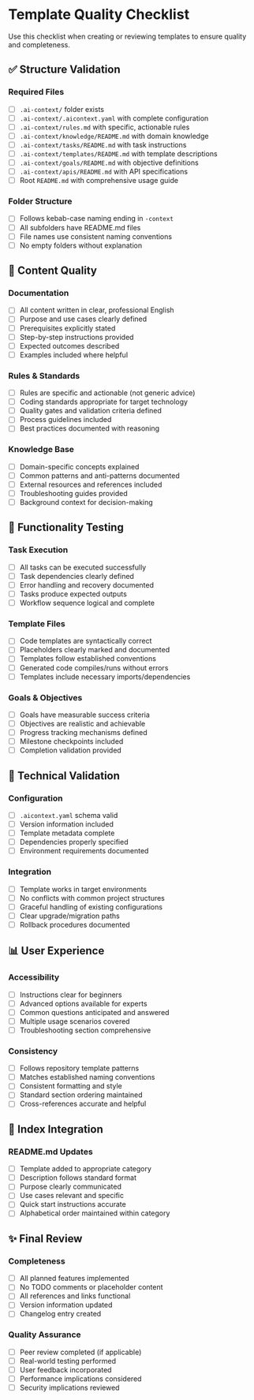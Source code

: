 # Template Quality Checklist

Use this checklist when creating or reviewing templates to ensure quality and completeness.

## ✅ Structure Validation

### Required Files
- [ ] `.ai-context/` folder exists
- [ ] `.ai-context/.aicontext.yaml` with complete configuration  
- [ ] `.ai-context/rules.md` with specific, actionable rules
- [ ] `.ai-context/knowledge/README.md` with domain knowledge
- [ ] `.ai-context/tasks/README.md` with task instructions
- [ ] `.ai-context/templates/README.md` with template descriptions  
- [ ] `.ai-context/goals/README.md` with objective definitions
- [ ] `.ai-context/apis/README.md` with API specifications
- [ ] Root `README.md` with comprehensive usage guide

### Folder Structure
- [ ] Follows kebab-case naming ending in `-context`
- [ ] All subfolders have README.md files
- [ ] File names use consistent naming conventions
- [ ] No empty folders without explanation

## 📝 Content Quality

### Documentation
- [ ] All content written in clear, professional English
- [ ] Purpose and use cases clearly defined
- [ ] Prerequisites explicitly stated  
- [ ] Step-by-step instructions provided
- [ ] Expected outcomes described
- [ ] Examples included where helpful

### Rules & Standards
- [ ] Rules are specific and actionable (not generic advice)
- [ ] Coding standards appropriate for target technology
- [ ] Quality gates and validation criteria defined
- [ ] Process guidelines included
- [ ] Best practices documented with reasoning

### Knowledge Base
- [ ] Domain-specific concepts explained
- [ ] Common patterns and anti-patterns documented
- [ ] External resources and references included
- [ ] Troubleshooting guides provided
- [ ] Background context for decision-making

## 🎯 Functionality Testing

### Task Execution
- [ ] All tasks can be executed successfully
- [ ] Task dependencies clearly defined
- [ ] Error handling and recovery documented
- [ ] Tasks produce expected outputs
- [ ] Workflow sequence logical and complete

### Template Files  
- [ ] Code templates are syntactically correct
- [ ] Placeholders clearly marked and documented
- [ ] Templates follow established conventions
- [ ] Generated code compiles/runs without errors
- [ ] Templates include necessary imports/dependencies

### Goals & Objectives
- [ ] Goals have measurable success criteria
- [ ] Objectives are realistic and achievable  
- [ ] Progress tracking mechanisms defined
- [ ] Milestone checkpoints included
- [ ] Completion validation provided

## 🔧 Technical Validation

### Configuration
- [ ] `.aicontext.yaml` schema valid
- [ ] Version information included
- [ ] Template metadata complete
- [ ] Dependencies properly specified
- [ ] Environment requirements documented

### Integration
- [ ] Template works in target environments
- [ ] No conflicts with common project structures
- [ ] Graceful handling of existing configurations
- [ ] Clear upgrade/migration paths
- [ ] Rollback procedures documented

## 📊 User Experience

### Accessibility  
- [ ] Instructions clear for beginners
- [ ] Advanced options available for experts
- [ ] Common questions anticipated and answered
- [ ] Multiple usage scenarios covered
- [ ] Troubleshooting section comprehensive

### Consistency
- [ ] Follows repository template patterns
- [ ] Matches established naming conventions
- [ ] Consistent formatting and style
- [ ] Standard section ordering maintained
- [ ] Cross-references accurate and helpful

## 🚀 Index Integration

### README.md Updates
- [ ] Template added to appropriate category
- [ ] Description follows standard format  
- [ ] Purpose clearly communicated
- [ ] Use cases relevant and specific
- [ ] Quick start instructions accurate
- [ ] Alphabetical order maintained within category

## ✨ Final Review

### Completeness
- [ ] All planned features implemented
- [ ] No TODO comments or placeholder content
- [ ] All references and links functional
- [ ] Version information updated
- [ ] Changelog entry created

### Quality Assurance  
- [ ] Peer review completed (if applicable)
- [ ] Real-world testing performed
- [ ] User feedback incorporated
- [ ] Performance implications considered
- [ ] Security implications reviewed